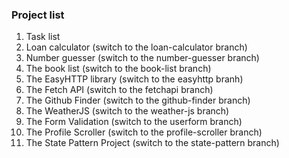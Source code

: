 ### Project list
1. Task list
2. Loan calculator (switch to the loan-calculator branch)
3. Number guesser (switch to the number-guesser branch)
4. The book list (switch to the book-list branch)
5. The EasyHTTP library (switch to the easyhttp branh)
6. The Fetch API (switch to the fetchapi branch)
7. The Github Finder (switch to the github-finder branch)
8. The WeatherJS (switch to the weather-js branch)
9. The Form Validation (switch to the userform branch)
10. The Profile Scroller (switch to the profile-scroller branch)
11. The State Pattern Project (switch to the state-pattern branch)